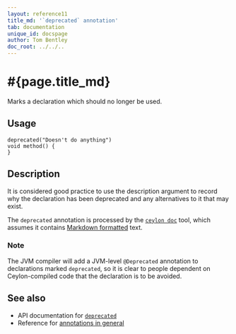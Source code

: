 ```yaml
---
layout: reference11
title_md: '`deprecated` annotation'
tab: documentation
unique_id: docspage
author: Tom Bentley
doc_root: ../../..
---
```


# #{page.title_md}

Marks a declaration which should no longer be used.

## Usage

<!-- try: -->
    deprecated("Doesn't do anything")
    void method() {
    }

## Description

It is considered good practice to use the description argument to 
record why the declaration has been deprecated and any alternatives 
to it that may exist.

The `deprecated` annotation is processed by the 
[`ceylon doc`](#{site.urls.ceylon_tool_current}/ceylon-doc.html) tool, 
which assumes it contains [Markdown formatted](../markdown/) text.

### Note

The JVM compiler will add a JVM-level `@Deprecated` annotation
to declarations marked `deprecated`, so it is clear to people dependent 
on Ceylon-compiled code that the declaration is to be avoided.

## See also

* API documentation for [`deprecated`](#{site.urls.apidoc_current}/index.html#deprecated)
* Reference for [annotations in general](../../structure/annotation/)

